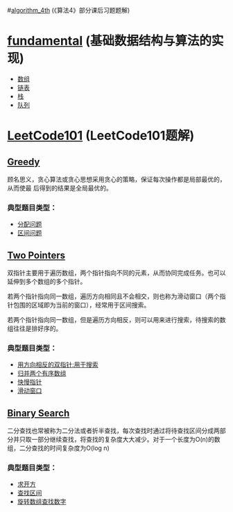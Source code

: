 #[algorithm_4th](JavaVersion/src/main/java/algorithm_4th) (《算法4》部分课后习题题解)

# [fundamental](JavaVersion/src/main/java/fundamental) (基础数据结构与算法的实现)
- [数组](JavaVersion/src/main/java/fundamental/array)
- [链表](JavaVersion/src/main/java/fundamental/linked)
- [栈](JavaVersion/src/main/java/fundamental/stack)
- [队列](JavaVersion/src/main/java/fundamental/queue)

[comment]: <> (- [排序（十大常见排序算法实现）]&#40;JavaVersion/src/main/java/fundamental/sort&#41;)

# [LeetCode101](JavaVersion/src/main/java/leetcode101) (LeetCode101题解)

## [Greedy](JavaVersion/src/main/java/leetcode101/greedy)

顾名思义，贪心算法或贪心思想采用贪心的策略，保证每次操作都是局部最优的，从而使最
后得到的结果是全局最优的。

### 典型题目类型：

- [分配问题](JavaVersion/src/main/java/leetcode101/greedy/assign_cookies)
- [区间问题](JavaVersion/src/main/java/leetcode101/greedy/non_overlapping_intervals)

## [Two Pointers](JavaVersion/src/main/java/leetcode101/two_pointers)

双指针主要用于遍历数组，两个指针指向不同的元素，从而协同完成任务。也可以延伸到多个数组的多个指针。

若两个指针指向同一数组，遍历方向相同且不会相交，则也称为滑动窗口（两个指针包围的区域即为当前的窗口），经常用于区间搜索。

若两个指针指向同一数组，但是遍历方向相反，则可以用来进行搜索，待搜索的数组往往是排好序的。

### 典型题目类型：

- [用方向相反的双指针:用于搜索](JavaVersion/src/main/java/leetcode101/two_pointers/two_sum_ii_input_array_is_sorted)
- [归并两个有序数组](JavaVersion/src/main/java/leetcode101/two_pointers/merge_sorted_array)
- [快慢指针](JavaVersion/src/main/java/leetcode101/two_pointers/linked_list_cycle_ii)
- [滑动窗口](JavaVersion/src/main/java/leetcode101/two_pointers/minimum_window_substring)

## [Binary Search](JavaVersion/src/main/java/leetcode101/binary_search)

二分查找也常被称为二分法或者折半查找，每次查找时通过将待查找区间分成两部分并只取一部分继续查找，将查找的复杂度大大减少。对于一个长度为O(n)的数组，二分查找的时间复杂度为O(log n)

### 典型题目类型：
- [求开方](JavaVersion/src/main/java/leetcode101/binary_search/sqrt_x)
- [查找区间](JavaVersion/src/main/java/leetcode101/binary_search/find_first_and_last_position_of_element_in_sorted_array)
- [旋转数组查找数字](JavaVersion/src/main/java/leetcode101/binary_search/search_in_rotated_sorted_array_ii)
